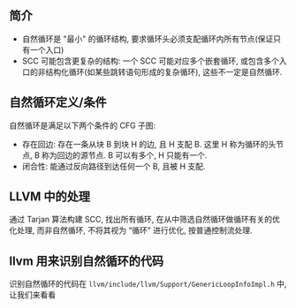 ## 简介
- 自然循环是 "最小" 的循环结构, 要求循环头必须支配循环内所有节点(保证只有一个入口)
- SCC 可能包含更复杂的结构: 一个 SCC 可能对应多个嵌套循环, 或包含多个入口的非结构化循环(如某些跳转语句形成的复杂循环), 这些不一定是自然循环.

## 自然循环定义/条件
自然循环是满足以下两个条件的 CFG 子图:
- 存在回边: 存在一条从块 B 到块 H 的边, 且 H 支配 B. 这里 H 称为循环的头节点, B 称为回边的源节点. B 可以有多个, H 只能有一个.
- 闭合性: 能通过反向路径到达任何一个 B, 且被 H 支配.

## LLVM 中的处理
通过 Tarjan 算法构建 SCC, 找出所有循环, 在从中筛选自然循环做循环有关的优化处理, 而非自然循环, 不将其视为 “循环” 进行优化, 按普通控制流处理.

## llvm 用来识别自然循环的代码
识别自然循环的代码在 `llvm/include/llvm/Support/GenericLoopInfoImpl.h` 中, 让我们来看看